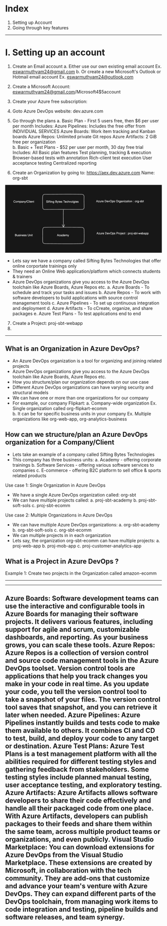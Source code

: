 # Index
1. Setting up Account
2. Going through key features 
-------------------------------------------------------------------------------------------------------------------------------------------------------------------------------------------------------------------------------------------------------------------------------------------------------
# I. Setting up an account
1. Create an Email account
    a. Either use our own existing email account    Ex. eswarmuthyam24@gmail.com
    b. Or create a new Microsoft's Outlook or Hotmail email account  Ex. eswarmuthyam24@outlook.com
   
2. Create a Microsoft Account: eswarmuthyam24@gmail.com/Microsoft4$5account   
3. Create your Azure free subscription: 

4. Goto Azure DevOps website: dev.azure.com
5. Go through the plans
    a. Basic Plan - First 5 users free, then $6 per user per month
                    Includes: Azure Pipelines: Includes the free offer from INDIVIDUAL SERVICES
                              Azure Boards: Work item tracking and Kanban boards
                              Azure Repos: Unlimited private Git repos
                              Azure Artifacts: 2 GiB free per organization   
    b. Basic + Test Plans - $52 per user per month, 30 day free trial
                    Includes: All Basic plan features
                              Test planning, tracking & execution
                              Browser-based tests with annotation
                              Rich-client test execution
                              User acceptance testing
                              Centralized reporting


6. Create an Organization by going to:  https://aex.dev.azure.com
    Name: org-sbt

![A simple use case of a simple company having just one business unit](../assets/simple-org-proj.png)

 - Lets say we have a company called Sifting Bytes Technologies that offer online corportate trainings only
 - They need an Online Web application/platform which connects students & trainers
 - Azure DevOps organizations give you access to the Azure DevOps toolchain like Azure Boards, Azure Repos etc.
    a. Azure Boards     - To schedule and track your tasks and issues
    b. Azure Repos      - To work with software developers to build applications with source control management tools
    c. Azure Pipelines  - To set up continuous integration and deployment
    d. Azure Artifacts  - To cCreate, organize, and share packages
    e. Azure Test Plans - To test applications end to end 

7. Create a Project: proj-sbt-webapp
8. 

-------------------------------------------------------------------------------------------------------------------------------------------------------------------------------------------------------------------------------------------------------------------------------------------------------
## What is an Organization in Azure DevOps?  
 - An Azure DevOps organization is a tool for organizing and joining related projects
 - Azure DevOps organizations give you access to the Azure DevOps toolchain like Azure Boards, Azure Repos etc.
 - How you structure/plan our organization depends on our use case
 - Different Azure DevOps organizations can have varying security and structural models
 - We can have one or more than one organizations for our company
 - For example, our company Flipkart:
    a. Company-wide organization                                 Ex. Single organization called org-flipkart-ecomm   
    b. It can be for specific business units in your company     Ex. Multiple organizations like org-web-app, org-analytics-business 

## How can we structure/plan an Azure DevOps organization for a Company/Client 
 - Lets take an example of a company called Sifting Bytes Technologies
 - This company has three business units:
    a. Academy            - offering corporate trainings
    b. Software Services  - offering various software services to companies
    c. E-commerce         - offering B2C platform to sell office & sports related products 

Use case 1: Single Organization in Azure DevOps
 - We have a single Azure DevOps organization called: org-sbt
 - We can have multiple projects called:
     a. proj-sbt-academy
     b. proj-sbt-soft-sols
     c. proj-sbt-ecomm


Use case 2: Multiple Organizations in Azure DevOps
 - We can have multiple Azure DevOps organizations:
    a. org-sbt-academy
    b. org-sbt-soft-sols
    c. org-sbt-ecomm
 - We can multiple projects in in each organization
 - Lets say, the organization org-sbt-ecomm can have multiple projects:
    a. proj-web-app
    b. proj-mob-app
    c. proj-customer-analytics-app
 
 
## What is a Project in Azure DevOps ?
Example 1: Create two projects in the Organization called amazon-ecomm
             
             
-------------------------------------------------------------------------------------------------------------------------------------------------------------------------------------------------------------------------------------------------------------------------------------------------------

-------------------------------------------------------------------------------------------------------------------------------------------------------------------------------------------------------------------------------------------------------------------------------------------------------
Azure Boards: Software development teams can use the interactive and configurable tools in Azure Boards for managing their software projects. It delivers various features, including support for agile and scrum, customizable dashboards, and reporting. As your business grows, you can scale these tools.
Azure Repos: Azure Repos is a collection of version control and source code management tools in the Azure DevOps toolset. Version control tools are applications that help you track changes you make in your code in real time. As you update your code, you tell the version control tool to take a snapshot of your files. The version control tool saves that snapshot, and you can retrieve it later when needed.
Azure Pipelines: Azure Pipelines instantly builds and tests code to make them available to others. It combines CI and CD to test, build, and deploy your code to any target or destination.
Azure Test Plans: Azure Test Plans is a test management platform with all the abilities required for different testing styles and gathering feedback from stakeholders. Some testing styles include planned manual testing, user acceptance testing, and exploratory testing.
Azure Artifacts: Azure Artifacts allows software developers to share their code effectively and handle all their packaged code from one place. With Azure Artifacts, developers can publish packages to their feeds and share them within the same team, across multiple product teams or organizations, and even publicly.
Visual Studio Marketplace: You can download extensions for Azure DevOps from the Visual Studio Marketplace. These extensions are created by Microsoft, in collaboration with the tech community. They are add-ons that customize and advance your team's venture with Azure DevOps. They can expand different parts of the DevOps toolchain, from managing work items to code integration and testing, pipeline builds and software releases, and team synergy.
--------
